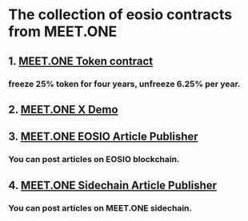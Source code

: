 # The collection of eosio contracts from MEET.ONE


## 1. [MEET.ONE Token contract](eosiomeetone)
### freeze 25% token for four years, unfreeze 6.25% per year.


## 2. [MEET.ONE X Demo](meetonexdemo)
###

## 3. [MEET.ONE EOSIO Article Publisher](eosioarticle)
### You can post articles on EOSIO blockchain.

## 4. [MEET.ONE Sidechain Article Publisher](artiscles.m)
### You can post articles on MEET.ONE sidechain.
